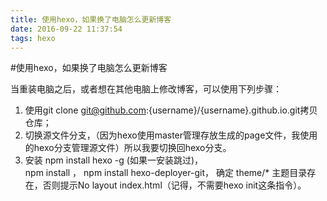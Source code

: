 ```yaml
---
title: 使用hexo，如果换了电脑怎么更新博客
date: 2016-09-22 11:37:54
tags: hexo
---
```


#使用hexo，如果换了电脑怎么更新博客

当重装电脑之后，或者想在其他电脑上修改博客，可以使用下列步骤：

1. 使用git clone git@github.com:{username}/{username}.github.io.git拷贝仓库；
2. 切换源文件分支，（因为hexo使用master管理存放生成的page文件，我使用的hexo分支管理源文件）所以我要切换回hexo分支。
3. 安装 npm install hexo -g (如果一安装跳过)，  
npm install  ， npm install hexo-deployer-git， 确定 theme/* 主题目录存在，否则提示No layout index.html（记得，不需要hexo init这条指令）。


